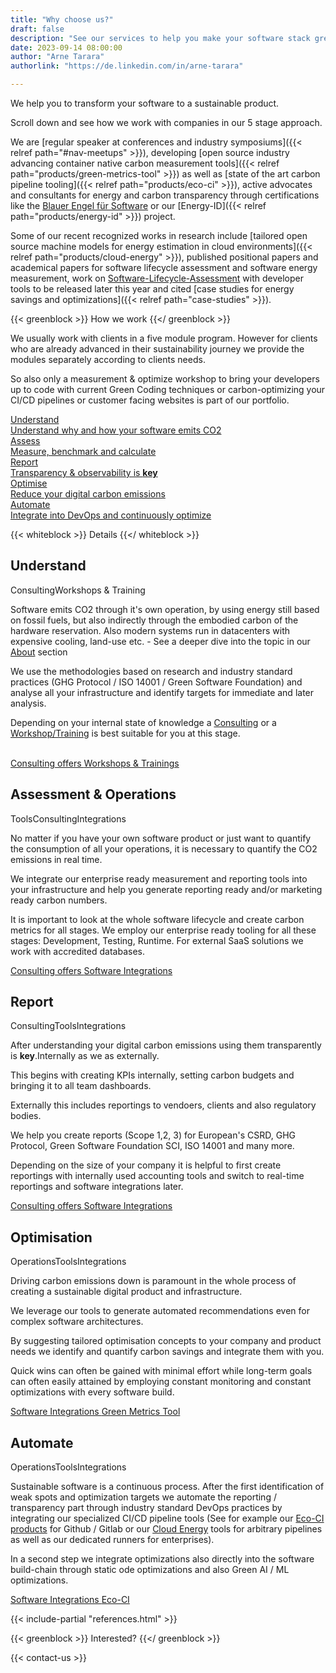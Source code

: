 ```yaml
---
title: "Why choose us?"
draft: false
description: "See our services to help you make your software stack greener"
date: 2023-09-14 08:00:00
author: "Arne Tarara"
authorlink: "https://de.linkedin.com/in/arne-tarara"

---
```


We help you to transform your software to a sustainable product. 

Scroll down and see how we work with companies in our 5 stage approach. 

We are [regular speaker at conferences and industry symposiums]({{< relref path="#nav-meetups" >}}), developing
[open source industry advancing container native carbon measurement tools]({{< relref path="products/green-metrics-tool" >}}) as well as
[state of the art carbon pipeline tooling]({{< relref path="products/eco-ci" >}}), active advocates and consultants for energy and carbon transparency
through certifications like the [Blauer Engel für Software](https://www.blauer-engel.de/de/produktwelt/ressourcen-und-energieeffiziente-softwareprodukte) or our [Energy-ID]({{< relref path="products/energy-id" >}}) project.

Some of our recent recognized works in research include
[tailored open source machine models for energy estimation in cloud environments]({{< relref path="products/cloud-energy" >}}), published positional
papers and academical papers for software lifecycle assessment and software energy measurement, work on
[Software-Lifecycle-Assessment](https://publication2023.bits-und-baeume.org/#book/38) with developer tools to be released later this year and cited
[case studies for energy savings and optimizations]({{< relref path="case-studies" >}}).


{{< greenblock >}}
How we work
{{</ greenblock >}}

We usually work with clients in a five module program. However for clients who are already advanced in their sustainability journey we provide the modules separately according to clients needs.

So also only a measurement & optimize workshop to bring your developers up to code with current Green Coding techniques or carbon-optimizing your CI/CD pipelines or customer facing websites is part of our portfolio. 


<div class="ui five stackable steps">
  <a class="ui step segment" href="#understand">
    <i class="graduation icon"></i>
    <div class="content">
      <div class="title">Understand</div>
       <div class="description">Understand why and how your software emits CO2</div>
    </div>
  </a>
  <a class="ui step segment" href="#assess">
    <i class="calculator icon"></i>
    <div class="content">
      <div class="title">Assess</div>
       <div class="description">Measure, benchmark and calculate</div>
    </div>
  </a>
  <a class="ui step segment" href="#report">
    <i class="edit icon"></i>
    <div class="content">
      <div class="title">Report</div>
       <div class="description">Transparency & observability is <strong>key</strong></div>
    </div>
  </a>
  <a class="ui step segment" href="#optimise">
    <i class="tachometer alternate icon"></i>
    <div class="content">
      <div class="title">Optimise</div>
      <div class="description">Reduce your digital carbon emissions</div>
    </div>
  </a>
  <a class="ui step segment" href="#automate">
    <i class="robot icon"></i>
    <div class="content">
      <div class="title">Automate</div>
      <div class="description">Integrate into DevOps and continuously optimize</div>
    </div>
  </a>
</div>

{{< whiteblock >}}
Details
{{</ whiteblock >}}






<div id="understand" class="ui raised padded orange stacked segment">
    <div class="ui items">
      <div class="item">
        <div class="ui mini image">
        </div>
        <div class="content">
          <h2>Understand</h2>
          <div class="meta">
            <i class="icon graduation"></i><span class="ui label">Consulting</span><span class="ui label">Workshops & Training</span>
          </div>
          <div class="description">
            <p>Software emits CO2 through it's own operation, by using energy still based on fossil fuels, but also indirectly through the embodied carbon of the hardware reservation. Also modern systems run in datacenters with expensive cooling, land-use etc. - See a deeper dive into the topic in our <a href="/about">About</a> section</p>
            <p>We use the methodologies based on research and industry standard practices (GHG Protocol / ISO 14001 / Green Software Foundation) and analyse all your infrastructure and identify targets for immediate and later analysis.</p>
            <p>Depending on your internal state of knowledge a <a href="/services/consulting">Consulting</a> or a <a href="/services/workshops-and-trainings">Workshop/Training</a> is best suitable for you at this stage.</p>
            <br>
          </div>
            <a class="ui right floated primary button distance-top" href="/services/consulting">
              Consulting offers
              <i class="right chevron icon"></i>
            </a>
            <a class="ui right floated primary button distance-top" href="/services/workshops-and-trainings">
              Workshops & Trainings
              <i class="right chevron icon"></i>
            </a>
        </div>
      </div>
    </div>          
</div>


<div id="assess" class="ui raised padded yellow stacked segment">
    <div class="ui items">    
      <div class="item">
        <div class="ui mini image">
        </div>
        <div class="content">
          <h2>Assessment & Operations</h2>
          <div class="meta">
            <i class="icon calculator"></i> <span class="ui label">Tools</span><span class="ui label">Consulting</span><span class="ui label">Integrations</span>
          </div>
          <div class="description">
            <p>No matter if you have your own software product or just want to quantify the consumption of all your operations, it is necessary to quantify the CO2 emissions in real time.</p>
            <p>We integrate our enterprise ready measurement and reporting tools into your infrastructure and help you generate reporting ready and/or marketing ready carbon numbers.</p>
            <p>It is important to look at the whole software lifecycle and create carbon metrics for all stages. We employ our enterprise ready tooling for all these stages: Development, Testing, Runtime. For external SaaS solutions we work with accredited databases.</p>
          </div>
          <a class="ui right floated primary button distance-top" href="/services/consulting">
              Consulting offers
              <i class="right chevron icon"></i>
          </a>
          <a class="ui right floated primary button distance-top" href="/services/development-and-integrations">
              Software Integrations
              <i class="right chevron icon"></i>
          </a>
        </div>
      </div>
    </div>
</div>

<div id="report" class="ui raised padded teal stacked segment">
    <div class="ui items">    
      <div class="item">
        <div class="ui mini image">
        </div>
        <div class="content">
          <h2>Report</h2>
          <div class="meta">
            <i class="icon edit"></i><span class="ui label">Consulting</span><span class="ui label">Tools</span><span class="ui label">Integrations</span>
          </div>
          <div class="description">
              <p>After understanding your digital carbon emissions using them transparently is <strong>key</strong>.Internally as we as externally.</p>
            <p>This begins with creating KPIs internally, setting carbon budgets and bringing it to all team dashboards.</p>
            <p>Externally this includes reportings to vendoers, clients and also regulatory bodies.</p>
            <p>We help you create reports (Scope 1,2, 3) for European's CSRD, GHG Protocol, Green Software Foundation SCI, ISO 14001 and many more.</p>
            <p>Depending on the size of your company it is helpful to first create reportings with internally used accounting tools and switch to real-time reportings and software integrations later.</p>
          </div>
          <a class="ui right floated primary button distance-top" href="/services/consulting">
              Consulting offers
              <i class="right chevron icon"></i>
          </a>
          <a class="ui right floated primary button distance-top" href="/services/development-and-integrations">
              Software Integrations
              <i class="right chevron icon"></i>
          </a>
        </div>       
      </div>
    </div>
</div>

<div id="optimise" class="ui raised padded olive stacked segment">
    <div class="ui items">    
      <div class="item">
        <div class="ui mini image">
        </div>
        <div class="content">
          <h2>Optimisation</h2>
          <div class="meta">
            <i class="icon tachometer alternate"></i><span class="ui label">Operations</span><span class="ui label">Tools</span><span class="ui label">Integrations</span>
          </div>
          <div class="description">
            <p>Driving carbon emissions down is paramount in the whole process of creating a sustainable digital product and infrastructure.</p>
            <p>We leverage our tools to generate automated recommendations even for complex software architectures.</p>
            <p>By suggesting tailored optimisation concepts to your company and product needs we identify and quantify carbon savings and integrate them with you.</p>
            <p>Quick wins can often be gained with minimal effort while long-term goals can often easily attained by employing constant monitoring and constant optimizations with every software build.</p>
          </div>
          <a class="ui right floated primary button distance-top" href="/consulting/development-and-integrations">
              Software Integrations
              <i class="right chevron icon"></i>
          </a>
          <a class="ui right floated primary button distance-top"href="/projects/green-metrics-tool">
              Green Metrics Tool
              <i class="right chevron icon"></i>
          </a>
        </div>       
      </div>
    </div>
</div>

<div id="automate" class="ui raised padded green stacked segment">
    <div class="ui items">    
      <div class="item">
        <div class="ui mini image">
        </div>
        <div class="content">
          <h2>Automate</h2>
          <div class="meta">
            <span class="ui label">Operations</span><span class="ui label">Tools</span><span class="ui label">Integrations</span>
          </div>
          <div class="description">
            <p>Sustainable software is a continuous process. After the first identification of weak spots and optimization targets we automate the reporting / transparency part through industry standard DevOps practices by integrating our specialized CI/CD pipeline tools (See for example our <a href="/projects/eco-ci/">Eco-CI products</a> for Github / Gitlab or our <a href="/projects/cloud-energy/">Cloud Energy</a> tools for arbitrary pipelines as well as our dedicated runners for enterprises).</p>
            <p>In a second step we integrate optimizations also directly into the software build-chain through static ode optimizations and also Green AI / ML optimizations.</p>
          </div>
          <a class="ui right floated primary button distance-top" href="/services/software-integrations">
              Software Integrations
              <i class="right chevron icon"></i>
          </a>
          <a class="ui right floated primary button distance-top" href="/projects/eco-ci">
              Eco-CI
              <i class="right chevron icon"></i>
          </a>
        </div>       
      </div>
    </div>
</div>



{{< include-partial "references.html" >}}

{{< greenblock >}}
Interested?
{{</ greenblock >}}

{{< contact-us >}}
